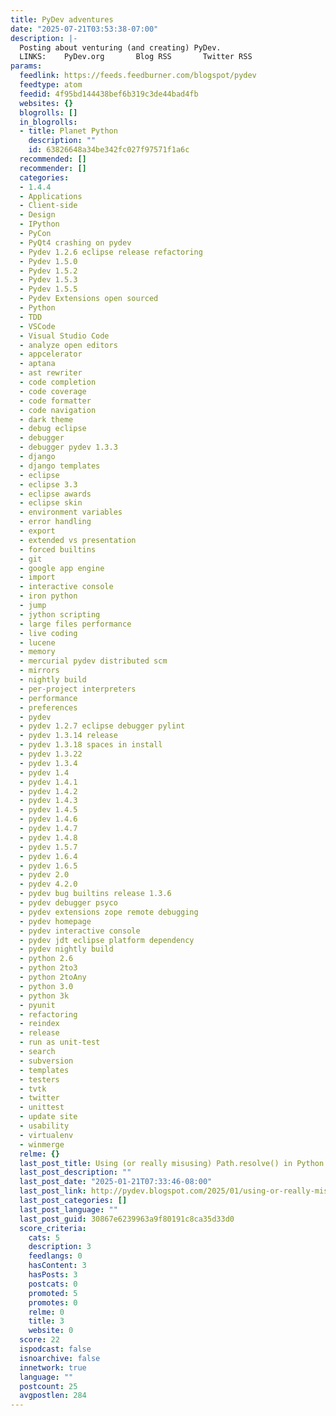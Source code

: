 ```yaml
---
title: PyDev adventures
date: "2025-07-21T03:53:38-07:00"
description: |-
  Posting about venturing (and creating) PyDev.
  LINKS:    PyDev.org       Blog RSS       Twitter RSS
params:
  feedlink: https://feeds.feedburner.com/blogspot/pydev
  feedtype: atom
  feedid: 4f95bd144438bef6b319c3de44bad4fb
  websites: {}
  blogrolls: []
  in_blogrolls:
  - title: Planet Python
    description: ""
    id: 63826648a34be342fc027f97571f1a6c
  recommended: []
  recommender: []
  categories:
  - 1.4.4
  - Applications
  - Client-side
  - Design
  - IPython
  - PyCon
  - PyQt4 crashing on pydev
  - Pydev 1.2.6 eclipse release refactoring
  - Pydev 1.5.0
  - Pydev 1.5.2
  - Pydev 1.5.3
  - Pydev 1.5.5
  - Pydev Extensions open sourced
  - Python
  - TDD
  - VSCode
  - Visual Studio Code
  - analyze open editors
  - appcelerator
  - aptana
  - ast rewriter
  - code completion
  - code coverage
  - code formatter
  - code navigation
  - dark theme
  - debug eclipse
  - debugger
  - debugger pydev 1.3.3
  - django
  - django templates
  - eclipse
  - eclipse 3.3
  - eclipse awards
  - eclipse skin
  - environment variables
  - error handling
  - export
  - extended vs presentation
  - forced builtins
  - git
  - google app engine
  - import
  - interactive console
  - iron python
  - jump
  - jython scripting
  - large files performance
  - live coding
  - lucene
  - memory
  - mercurial pydev distributed scm
  - mirrors
  - nightly build
  - per-project interpreters
  - performance
  - preferences
  - pydev
  - pydev 1.2.7 eclipse debugger pylint
  - pydev 1.3.14 release
  - pydev 1.3.18 spaces in install
  - pydev 1.3.22
  - pydev 1.3.4
  - pydev 1.4
  - pydev 1.4.1
  - pydev 1.4.2
  - pydev 1.4.3
  - pydev 1.4.5
  - pydev 1.4.6
  - pydev 1.4.7
  - pydev 1.4.8
  - pydev 1.5.7
  - pydev 1.6.4
  - pydev 1.6.5
  - pydev 2.0
  - pydev 4.2.0
  - pydev bug builtins release 1.3.6
  - pydev debugger psyco
  - pydev extensions zope remote debugging
  - pydev homepage
  - pydev interactive console
  - pydev jdt eclipse platform dependency
  - pydev nightly build
  - python 2.6
  - python 2to3
  - python 2toAny
  - python 3.0
  - python 3k
  - pyunit
  - refactoring
  - reindex
  - release
  - run as unit-test
  - search
  - subversion
  - templates
  - testers
  - tvtk
  - twitter
  - unittest
  - update site
  - usability
  - virtualenv
  - winmerge
  relme: {}
  last_post_title: Using (or really misusing) Path.resolve() in Python
  last_post_description: ""
  last_post_date: "2025-01-21T07:33:46-08:00"
  last_post_link: http://pydev.blogspot.com/2025/01/using-or-really-misusing-pathresolve-in.html
  last_post_categories: []
  last_post_language: ""
  last_post_guid: 30867e6239963a9f80191c8ca35d33d0
  score_criteria:
    cats: 5
    description: 3
    feedlangs: 0
    hasContent: 3
    hasPosts: 3
    postcats: 0
    promoted: 5
    promotes: 0
    relme: 0
    title: 3
    website: 0
  score: 22
  ispodcast: false
  isnoarchive: false
  innetwork: true
  language: ""
  postcount: 25
  avgpostlen: 284
---
```

